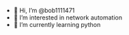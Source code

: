 - 👋 Hi, I’m @bob1111471
- 👀 I’m interested in network automation
- 🌱 I’m currently learning python

<!---
bob1111471/bob1111471 is a ✨ special ✨ repository because its `README.md` (this file) appears on your GitHub profile.
You can click the Preview link to take a look at your changes.
--->
